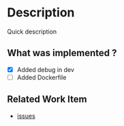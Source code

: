 # Description
Quick description

## What was implemented ?
- [x] Added debug in dev
- [ ] Added Dockerfile

## Related Work Item
- [issues]()
